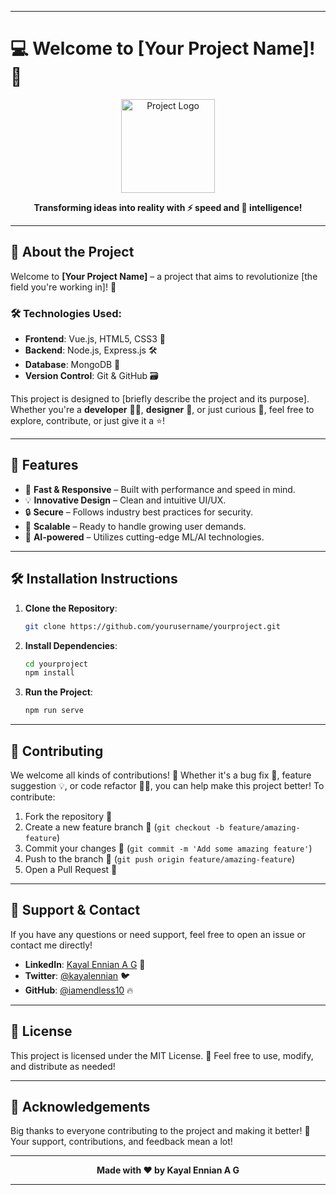 
---

# 💻 Welcome to **[Your Project Name]**! 🎉

<p align="center">
  <img src="portfolio_kayal\src\assets\image.png" alt="Project Logo" width="150"/>
</p>


<p align="center">
  <b>Transforming ideas into reality with ⚡ speed and 🧠 intelligence!</b>
</p>

---

## 🚀 **About the Project**

Welcome to **[Your Project Name]** – a project that aims to revolutionize [the field you're working in]! 🌟

### 🛠 **Technologies Used:**
- **Frontend**: Vue.js, HTML5, CSS3 🎨
- **Backend**: Node.js, Express.js 🛠️
- **Database**: MongoDB 🍃
- **Version Control**: Git & GitHub 🗃️

This project is designed to [briefly describe the project and its purpose]. Whether you're a **developer** 🧑‍💻, **designer** 🎨, or just curious 👀, feel free to explore, contribute, or just give it a ⭐️!

---

## 🎯 **Features**
- 🚀 **Fast & Responsive** – Built with performance and speed in mind.
- 💡 **Innovative Design** – Clean and intuitive UI/UX.
- 🔒 **Secure** – Follows industry best practices for security.
- 🔄 **Scalable** – Ready to handle growing user demands.
- 🤖 **AI-powered** – Utilizes cutting-edge ML/AI technologies.

---

## 🛠️ **Installation Instructions**

1. **Clone the Repository**:
   ```bash
   git clone https://github.com/yourusername/yourproject.git
   ```

2. **Install Dependencies**:
   ```bash
   cd yourproject
   npm install
   ```

3. **Run the Project**:
   ```bash
   npm run serve
   ```

---

## 🧩 **Contributing**

We welcome all kinds of contributions! 🎉 Whether it's a bug fix 🐛, feature suggestion 💡, or code refactor 🧑‍💻, you can help make this project better! To contribute:

1. Fork the repository 🍴
2. Create a new feature branch 📂 (`git checkout -b feature/amazing-feature`)
3. Commit your changes 💾 (`git commit -m 'Add some amazing feature'`)
4. Push to the branch 🚀 (`git push origin feature/amazing-feature`)
5. Open a Pull Request 👋

---

## 🌟 **Support & Contact**

If you have any questions or need support, feel free to open an issue or contact me directly!

- **LinkedIn**: [Kayal Ennian A G](https://linkedin.com/in/kayalennian) 💼
- **Twitter**: [@kayalennian](https://twitter.com/kayalennian) 🐦
- **GitHub**: [@iamendless10](https://github.com/iamendless10) 🔥

---

## 📜 **License**

This project is licensed under the MIT License. 📝 Feel free to use, modify, and distribute as needed!

---

## 📣 **Acknowledgements**

Big thanks to everyone contributing to the project and making it better! 💖 Your support, contributions, and feedback mean a lot!

---

<p align="center">
  <b>Made with ❤️ by Kayal Ennian A G</b>
</p>

---
